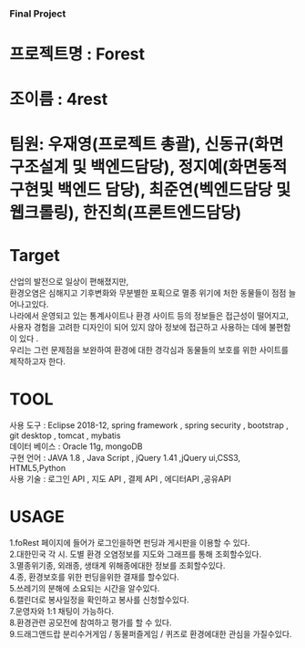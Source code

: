 ### Final Project 
# 프로젝트명 : **Forest** 
# 조이름 : 4rest
# 팀원: 우재영(프로젝트 총괄), 신동규(화면구조설계 및 백엔드담당), 정지예(화면동적구현및 백엔드 담당), 최준연(벡엔드담당 및 웹크롤링), 한진희(프론트엔드담당) <br/>

# Target
산업의 발전으로 일상이 편해졌지만,<br/>
환경오염은 심해지고 기후변화와 무분별한 포획으로 멸종 위기에 처한 동물들이 점점 늘어나고있다.<br/> 
나라에서 운영되고 있는 통계사이트나 환경 사이트 등의 정보들은 접근성이 떨어지고,<br/> 
사용자 경험을 고려한 디자인이 되어 있지 않아 정보에 접근하고 사용하는 데에 불편함이 있다 .<br/> 
우리는 그런 문제점을 보완하여 환경에 대한 경각심과 동물들의 보호를 위한 사이트를 제작하고자 한다.<br/>

# TOOL
사용 도구 : Eclipse 2018-12, spring framework , spring security , bootstrap , git desktop , tomcat , mybatis<br/>
데이터 베이스 : Oracle 11g, mongoDB<br/>
구현 언어 : JAVA 1.8 , Java Script , jQuery 1.41 ,jQuery ui,CSS3, HTML5,Python <br/>
사용 기술 : 로그인 API , 지도 API , 결제 API , 에디터API ,공유API  <br/>

# USAGE
1.foRest 페이지에 들어가 로그인을하면 펀딩과 게시판을 이용할 수 있다.<br/>
2.대한민국 각 시. 도별 환경 오염정보를 지도와 그래프를 통해 조회할수있다.<br/>
3.멸종위기종, 외래종, 생태계 위해종에대한 정보를 조회할수있다.<br/>
4.종, 환경보호를 위한 펀딩을위한 결재를 할수있다.<br/>
5.쓰레기의 분해에 소요되는 시간을 알수있다.<br/>
6.캘린더로 봉사일정을 확인하고 봉사를 신청할수있다.<br/>
7.운영자와 1:1 채팅이 가능하다.<br/>
8.환경관련 공모전에 참여하고 평가를 할 수 있다.<br/>
9.드래그앤드랍 분리수거게임 / 동물퍼즐게임 / 퀴즈로 환경에대한 관심을 가질수있다.<br/>
